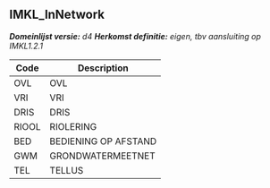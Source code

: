 ## IMKL_InNetwork

*__Domeinlijst versie:__ d4*
*__Herkomst definitie:__ eigen, tbv aansluiting op IMKL1.2.1*

|__Code__ |__Description__	|
|	---	|	---	|
| OVL | OVL |
| VRI | VRI |
| DRIS | DRIS |
| RIOOL | RIOLERING |
| BED | BEDIENING OP AFSTAND |
| GWM | GRONDWATERMEETNET |
| TEL | TELLUS |